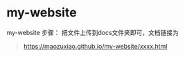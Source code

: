 # my-website
my-website
步骤：
把文件上传到docs文件夹即可，文档链接为
> https://maozuxiao.github.io/my-website/xxxx.html
